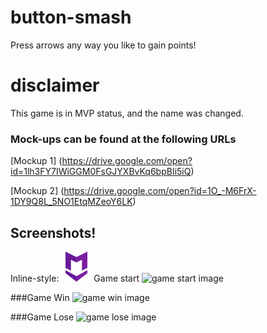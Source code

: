 # button-smash
Press arrows any way you like to gain points! 

# disclaimer
This game is in MVP status, and the name was changed.

### Mock-ups can be found at the following URLs
[Mockup 1] (https://drive.google.com/open?id=1lh3FY7IWiGGM0FsGJYXBvKq6bpBIi5iQ)

[Mockup 2] (https://drive.google.com/open?id=1O_-M6FrX-1DY9Q8L_5NO1EtqMZeoY6LK)

## Screenshots!
Inline-style: 
![alt text](https://github.com/adam-p/markdown-here/raw/master/src/common/images/icon48.png "Logo Title Text 1")
Game start
![game start image](https://i.imgur.com/AYwLky6.png)

###Game Win 
![game win image](https://i.imgur.com/7Ac0Scv.png)

###Game Lose
![game lose image](https://i.imgur.com/qi7uWkm.png)
